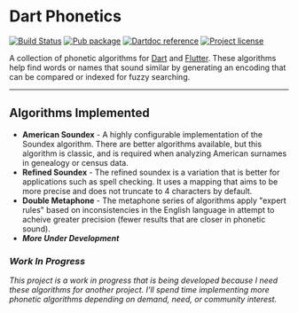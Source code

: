 # Dart Phonetics

[![Build Status](https://travis-ci.com/raycardillo/dart_phonetics.svg?branch=master)](https://travis-ci.com/raycardillo/dart_phonetics)
[![Pub package](https://img.shields.io/pub/v/dart_phonetics)](https://pub.dev/packages/dart_phonetics)
[![Dartdoc reference](https://img.shields.io/badge/dartdoc-reference-blue)](https://pub.dev/documentation/dart_phonetics/latest/)
[![Project license](https://img.shields.io/badge/license-Apache%202.0-informational)](http://www.apache.org/licenses/LICENSE-2.0)

A collection of phonetic algorithms for [Dart](https://dart.dev/) and [Flutter](https://flutter.dev/). These algorithms help find words or names that sound similar by generating an encoding that can be compared or indexed for fuzzy searching.

----------------

## Algorithms Implemented

- **American Soundex** - A highly configurable implementation of the Soundex algorithm. There are better algorithms available, but this algorithm is classic, and is required when analyzing American surnames in genealogy or census data.
- **Refined Soundex** -  The refined soundex is a variation that is better for applications such as spell checking. It uses a mapping that aims to be more precise and does not truncate to 4 characters by default.
- **Double Metaphone** - The metaphone series of algorithms apply "expert rules" based on inconsistencies in the English language in attempt to acheive greater precision (fewer results that are closer in phonetic sound).
- ***More Under Development***


### _Work In Progress_

_This project is a work in progress that is being developed because I need these algorithms for another project. I'll spend time implementing more phonetic algorithms depending on demand, need, or community interest._
